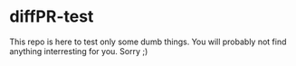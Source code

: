 # diffPR-test
This repo is here to test only some dumb things. You will probably not find anything interresting for you. Sorry ;) 